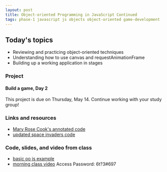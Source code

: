 ```yaml
---
layout: post
title: Object-oriented Programming in JavaScript Continued
tags: phase-1 javascript js objects object-oriented game-development
---
```


## Today's topics

- Reviewing and practicing object-oriented techniques
- Understanding how to use canvas and requestAnimationFrame
- Building up a working application in stages

### Project
#### Build a game, Day 2

This project is due on Thursday, May 14. Continue working with your study group!

### Links and resources

- [Mary Rose Cook's annotated code](http://annotated-code.maryrosecook.com/space-invaders/docs/space-invaders.html)
- [updated space invaders code](https://github.com/momentum-team-1/examples/tree/master/space-invaders)


### Code, slides, and video from class

- [basic oo js example](https://github.com/momentum-team-1/examples/tree/master/oo-number-guessing-game)
- [morning class video](https://us02web.zoom.us/rec/share/5OB5L-n-z3NLHavg9k7uGZMrL4THX6a8gSQf_vMOmko0tzsAgFfisBI20l2VcEzg) Access Password: 6t?3#697

